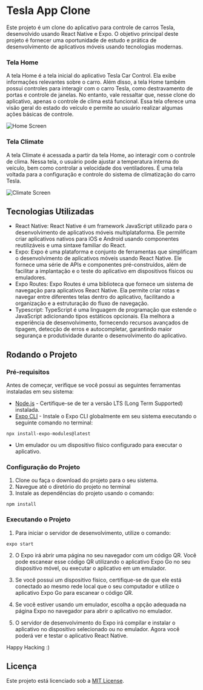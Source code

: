 # Tesla App Clone

Este projeto é um clone do aplicativo para controle de carros Tesla, desenvolvido usando React Native e Expo. O objetivo principal deste projeto é fornecer uma oportunidade de estudo e prática de desenvolvimento de aplicativos móveis usando tecnologias modernas.

### Tela Home

A tela Home é a tela inicial do aplicativo Tesla Car Control. Ela exibe informações relevantes sobre o carro. Além disso, a tela Home também possui controles para interagir com o carro Tesla, como destravamento de portas e controle de janelas. No entanto, vale ressaltar que, nesse clone do aplicativo, apenas o controle de clima está funcional. Essa tela oferece uma visão geral do estado do veículo e permite ao usuário realizar algumas ações básicas de controle.

![Home Screen](screenshots/home.png)

### Tela Climate

A tela Climate é acessada a partir da tela Home, ao interagir com o controle de clima. Nessa tela, o usuário pode ajustar a temperatura interna do veículo, bem como controlar a velocidade dos ventiladores. É uma tela voltada para a configuração e controle do sistema de climatização do carro Tesla.

![Climate Screen](screenshots/climate.png)

## Tecnologias Utilizadas

- React Native: React Native é um framework JavaScript utilizado para o desenvolvimento de aplicativos móveis multiplataforma. Ele permite criar aplicativos nativos para iOS e Android usando componentes reutilizáveis e uma sintaxe familiar do React.
- Expo: Expo é uma plataforma e conjunto de ferramentas que simplificam o desenvolvimento de aplicativos móveis usando React Native. Ele fornece uma série de APIs e componentes pré-construídos, além de facilitar a implantação e o teste do aplicativo em dispositivos físicos ou emuladores.
- Expo Routes: Expo Routes é uma biblioteca que fornece um sistema de navegação para aplicativos React Native. Ela permite criar rotas e navegar entre diferentes telas dentro do aplicativo, facilitando a organização e a estruturação do fluxo de navegação.
- Typescript: TypeScript é uma linguagem de programação que estende o JavaScript adicionando tipos estáticos opcionais. Ela melhora a experiência de desenvolvimento, fornecendo recursos avançados de tipagem, detecção de erros e autocompletar, garantindo maior segurança e produtividade durante o desenvolvimento do aplicativo.

## Rodando o Projeto

### Pré-requisitos

Antes de começar, verifique se você possui as seguintes ferramentas instaladas em seu sistema:

- [Node.js](https://nodejs.org) - Certifique-se de ter a versão LTS (Long Term Supported) instalada.
- [Expo CLI](https://docs.expo.dev/bare/using-expo-cli/) - Instale o Expo CLI globalmente em seu sistema executando o seguinte comando no terminal:
```
npx install-expo-modules@latest
```

- Um emulador ou um dispositivo físico configurado para executar o aplicativo.

### Configuração do Projeto

1. Clone ou faça o download do projeto para o seu sistema.
2. Navegue até o diretório do projeto no terminal
3. Instale as dependências do projeto usando o comando:
```
npm install
```

### Executando o Projeto

1. Para iniciar o servidor de desenvolvimento, utilize o comando:
```
expo start
```

2. O Expo irá abrir uma página no seu navegador com um código QR. Você pode escanear esse código QR utilizando o aplicativo Expo Go no seu dispositivo móvel, ou executar o aplicativo em um emulador.

3. Se você possui um dispositivo físico, certifique-se de que ele está conectado ao mesmo rede local que o seu computador e utilize o aplicativo Expo Go para escanear o código QR.

4. Se você estiver usando um emulador, escolha a opção adequada na página Expo no navegador para abrir o aplicativo no emulador.

5. O servidor de desenvolvimento do Expo irá compilar e instalar o aplicativo no dispositivo selecionado ou no emulador. Agora você poderá ver e testar o aplicativo React Native.

Happy Hacking :)

## Licença

Este projeto está licenciado sob a [MIT License](https://github.com/GuMarques/tesla-clone-app/blob/main/LICENSE).
